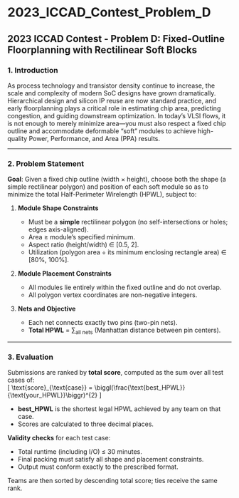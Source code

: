 # 2023_ICCAD_Contest_Problem_D  
## 2023 ICCAD Contest - Problem D: Fixed-Outline Floorplanning with Rectilinear Soft Blocks


### 1. Introduction  
As process technology and transistor density continue to increase, the scale and complexity of modern SoC designs have grown dramatically. Hierarchical design and silicon IP reuse are now standard practice, and early floorplanning plays a critical role in estimating chip area, predicting congestion, and guiding downstream optimization. In today’s VLSI flows, it is not enough to merely minimize area—you must also respect a fixed chip outline and accommodate deformable “soft” modules to achieve high-quality Power, Performance, and Area (PPA) results.

---

### 2. Problem Statement  
**Goal**: Given a fixed chip outline (width × height), choose both the shape (a simple rectilinear polygon) and position of each soft module so as to minimize the total Half-Perimeter Wirelength (HPWL), subject to:  

1. **Module Shape Constraints**  
   - Must be a **simple** rectilinear polygon (no self-intersections or holes; edges axis-aligned).  
   - Area ≥ module’s specified minimum.  
   - Aspect ratio (height/width) ∈ [0.5, 2].  
   - Utilization (polygon area ÷ its minimum enclosing rectangle area) ∈ [80%, 100%].  

2. **Module Placement Constraints**  
   - All modules lie entirely within the fixed outline and do not overlap.  
   - All polygon vertex coordinates are non-negative integers.  

3. **Nets and Objective**  
   - Each net connects exactly two pins (two-pin nets).  
   - **Total HPWL** = ∑<sub>all nets</sub> (Manhattan distance between pin centers).

---

### 3. Evaluation  
Submissions are ranked by **total score**, computed as the sum over all test cases of:  
\[
\text{score}_{\text{case}} = \biggl(\frac{\text{best\_HPWL}}{\text{your\_HPWL}}\biggr)^{2}
\]  
- **best_HPWL** is the shortest legal HPWL achieved by any team on that case.  
- Scores are calculated to three decimal places.

**Validity checks** for each test case:  
- Total runtime (including I/O) ≤ 30 minutes.  
- Final packing must satisfy all shape and placement constraints.  
- Output must conform exactly to the prescribed format.

Teams are then sorted by descending total score; ties receive the same rank.  
